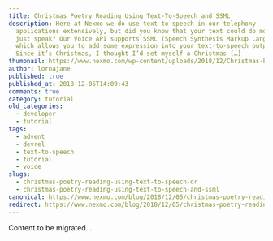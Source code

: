 ```yaml
---
title: Christmas Poetry Reading Using Text-To-Speech and SSML
description: Here at Nexmo we do use text-to-speech in our telephony
  applications extensively, but did you know that your text could do more than
  just speak? Our Voice API supports SSML (Speech Synthesis Markup Language)
  which allows you to add some expression into your text-to-speech outputs.
  Since it’s Christmas, I thought I’d set myself a Christmas […]
thumbnail: https://www.nexmo.com/wp-content/uploads/2018/12/Christmas-Poetry-Reading-Using-Text-To-Speech.png
author: lornajane
published: true
published_at: 2018-12-05T14:09:43
comments: true
category: tutorial
old_categories:
  - developer
  - tutorial
tags:
  - advent
  - devrel
  - text-to-speech
  - tutorial
  - voice
slugs:
  - christmas-poetry-reading-using-text-to-speech-dr
  - christmas-poetry-reading-using-text-to-speech-and-ssml
canonical: https://www.nexmo.com/blog/2018/12/05/christmas-poetry-reading-using-text-to-speech-dr
redirect: https://www.nexmo.com/blog/2018/12/05/christmas-poetry-reading-using-text-to-speech-dr
---
```

Content to be migrated...